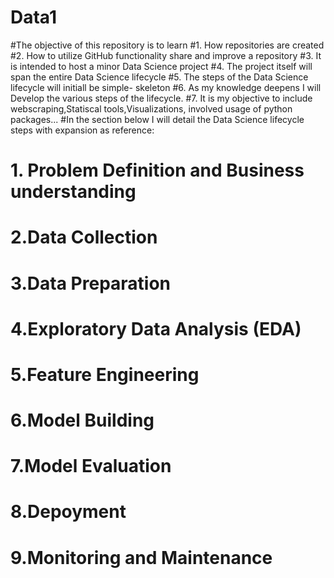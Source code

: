 # Data1
#The objective of this repository is to learn
  #1. How repositories are created 
  #2. How to utilize GitHub functionality share and improve a repository
  #3. It is intended to host a minor Data Science project
  #4. The project itself will span the entire Data Science lifecycle
  #5. The steps of the Data Science lifecycle will initiall be simple- skeleton
  #6. As my knowledge deepens I will Develop the various steps of the lifecycle.
  #7. It is my objective to include webscraping,Statiscal tools,Visualizations, involved usage of python packages...
#In the section below I will detail the Data Science lifecycle steps with expansion as reference:
 
# 1. Problem Definition and Business understanding

# 2.Data Collection

# 3.Data Preparation

# 4.Exploratory Data Analysis (EDA)

# 5.Feature Engineering

# 6.Model Building

# 7.Model Evaluation

# 8.Depoyment

# 9.Monitoring and Maintenance
